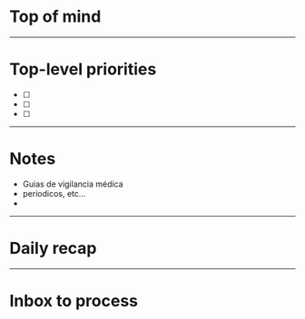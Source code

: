 # Top of mind




---
# Top-level priorities
- [ ] 
- [ ] 
- [ ] 


---
# Notes

- Guias de vigilancia médica
- periodicos, etc... 
- 

--- 
# Daily recap





--- 
# Inbox to process


